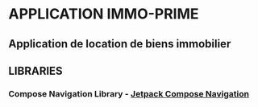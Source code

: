 # APPLICATION IMMO-PRIME 
## Application de location de biens immobilier

## LIBRARIES

### Compose Navigation Library - [Jetpack Compose Navigation](https://developer.android.com/jetpack/compose/navigation)
